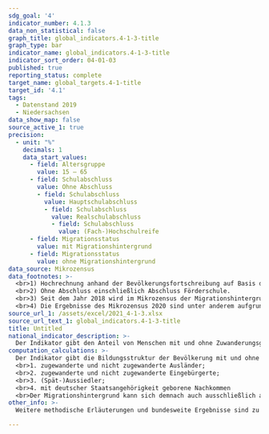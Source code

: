 ```yaml
---
sdg_goal: '4'
indicator_number: 4.1.3
data_non_statistical: false
graph_title: global_indicators.4-1-3-title
graph_type: bar
indicator_name: global_indicators.4-1-3-title
indicator_sort_order: 04-01-03
published: true
reporting_status: complete
target_name: global_targets.4-1-title
target_id: '4.1'
tags:
  - Datenstand 2019
  - Niedersachsen
data_show_map: false
source_active_1: true
precision:
  - unit: "%"
    decimals: 1
    data_start_values:
      - field: Altersgruppe
        value: 15 – 65
      - field: Schulabschluss
        value: Ohne Abschluss
        - field: Schulabschluss
          value: Hauptschulabschluss
          - field: Schulabschluss
            value: Realschulabschluss
            - field: Schulabschluss
              value: (Fach-)Hochschulreife
      - field: Migrationsstatus
        value: mit Migrationshintergrund
      - field: Migrationsstatus
        value: ohne Migrationshintergrund
data_source: Mikrozensus
data_footnotes: >-
  <br>1) Hochrechnung anhand der Bevölkerungsfortschreibung auf Basis des Zensus 2011. Die Hochrechnung für die Jahre vor 2011 sowie für bislang veröffentlichte Ergebnisse des Mikrozensus 2011-2013 basiert auf den fortgeschriebenen Ergebnissen der Volkszählung 1987. In 2016 erfolgte die Umstellung auf eine neue Mikrozensus-Stichprobe. Ab 2017 wird nur noch die Bevölkerung in Privathaushalten (ohne Gemeinschaftsunterkünfte) ausgewiesen. Dadurch ergibt sich jeweils eine eingeschränkte Vergleichbarkeit mit den Vorjahren.
  <br>2) Ohne Abschluss einschließlich Abschluss Förderschule.
  <br>3) Seit dem Jahr 2018 wird im Mikrozensus der Migrationshintergrund im weiteren Sinne jährlich berichtet. Die in der Tabelle ab dem Jahr 2018 abgebildeten Daten zum Migrationshintergrund entsprechen dem Migrationshintergrund im weiteren Sinne, bis 2017 wird der Migrationshintergrund im engeren Sinne abgebildet. Die Vergleichbarkeit ist dadurch eingeschränkt.
  <br>4) Die Ergebnisse des Mikrozensus 2020 sind unter anderem aufgrund methodischer Effekte im Rahmen einer Neugestaltung der Erhebung sowie insbesondere aufgrund der Folgen der Corona-Pandemie in Ihrer Datenqualität eingeschränkt. Auf die Verwendung dieser Ergebnisse wird daher verzichtet. Weitere Informationen zur methodischen Neugestaltung des Mikrozensus ab 2020 und zu den Auswirkungen der Neugestaltung und der Corona-Krise auf die Ergebnisse des Jahres 2020 finden Sie auf der  <a href="https://www.destatis.de/DE/Themen/Gesellschaft-Umwelt/Bevoelkerung/Haushalte-Familien/Methoden/mikrozensus-2020.html" target="_blank">Informationsseite des Statistischen Bundesamtes</a>
source_url_1: /assets/excel/2021_4-1-3.xlsx
source_url_text_1: global_indicators.4-1-3-title
title: Untitled
national_indicator_description: >-
  Der Indikator gibt den Anteil von Menschen mit und ohne Zuwanderungsgeschichte nach höchstem Schulabschluss wieder. Er kann Aussagen über die strukturelle Teilhabe und die Chancengleichheit im Bildungssystem machen. Die Über- bzw. Unterrepräsentation der Bevölkerung mit Zuwanderungsgeschichte bei den verschiedenen Schulabschlüssen zeigt an, ob diese vergleichbare Bildungschancen wie Menschen ohne Zuwanderungsgeschichte haben. Je höher der erreichte Schulabschluss ist, desto besser sind auch die weiteren Chancen für eine gleichberechtigte, strukturelle Teilhabe. Die Betrachtung der jüngeren Altersgruppe gibt Hinweise darauf, wie sich die Bildungsstruktur künftig entwickeln wird. Die Angleichung der Bildungsstruktur der Bevölkerung mit Zuwanderungsgeschichte an die, ohne Zuwanderungsgeschichte, kann als Voraussetzung für die Angleichung der Beschäftigungsstruktur beider Gruppen angesehen werden.
computation_calculations: >-
  Der Indikator gibt die Bildungsstruktur der Bevölkerung mit und ohne Zuwanderungsgeschichte wieder, unabhängig davon, ob ein Abschluss in Deutschland oder im Ausland erworben wurde. Schülerinnen und Schüler, die noch eine allgemein bildende Schule besuchen, sind nicht in diese Auswertung eingeflossen. Quelle ist der Mikrozensus. Eine Person hat nach dem Mikrozensus einen Migrationshintergrund, wenn sie selbst oder mindestens ein Elternteil die deutsche Staatsangehörigkeit nicht durch Geburt besitzt. Die Definition umfasst im Einzelnen folgende Personen:
  <br>1. zugewanderte und nicht zugewanderte Ausländer;
  <br>2. zugewanderte und nicht zugewanderte Eingebürgerte;
  <br>3. (Spät-)Aussiedler;
  <br>4. mit deutscher Staatsangehörigkeit geborene Nachkommen
  <br>Der Migrationshintergrund kann sich demnach auch ausschließlich aus den Eigenschaften der Eltern ableiten.
other_info: >-
  Weitere methodische Erläuterungen und bundesweite Ergebnisse sind zu finden in: <a href="https://www.destatis.de" target="_blank">Statistisches Bundesamt</a>: Fachserie 1 Reihe 2.1, Bevölkerung und Erwerbstätigkeit (erscheint jährlich).

---
```

